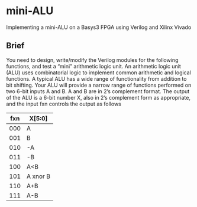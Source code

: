 # mini-ALU
Implementing a mini-ALU on a Basys3 FPGA using Verilog and Xilinx Vivado

## Brief
You need to design, write/modify the Verilog modules for the following functions, and test a “mini”
arithmetic logic unit. An arithmetic logic unit (ALU) uses combinatorial logic to implement common
arithmetic and logical functions. A typical ALU has a wide range of functionality from addition to bit
shifting. Your ALU will provide a narrow range of functions performed on two 6-bit inputs A and B.
A and B are in 2’s complement format. The output of the ALU is a 6-bit number X, also in 2’s
complement form as appropriate, and the input fxn controls the output as follows


| fxn  | X[5:0]   |
|------|----------|
| 000  | A        |
| 001  | B        |
| 010  | -A       |
| 011  | -B       |
| 100  | A<B      |
| 101  | A xnor B |
| 110  | A+B      |
| 111  | A-B      |